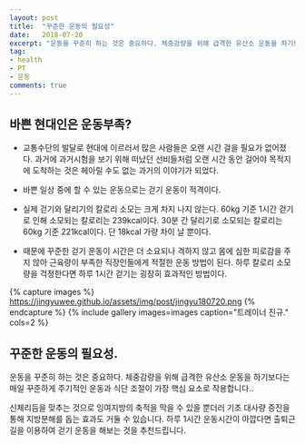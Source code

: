 ```yaml
---
layout: post
title:  "꾸준한 운동의 필요성"
date:   2018-07-20
excerpt: "운동을 꾸준히 하는 것은 중요하다. 체중감량을 위해 급격한 유산소 운동을 하기보다는 매일 꾸준하게 주기적인 운동과 식단 조절이 가장 핵심 요소로 작용한다."
tag:
- health 
- PT
- 운동
comments: true
---
```


## 바쁜 현대인은 운동부족?

* 교통수단의 발달로 현대에 이르러서 많은 사람들은 오랜 시간 걸을 필요가 없어졌다. 과거에 과거시험을 보기 위해 떠났던 선비들처럼 오랜 시간 동안 걸어야 목적지에 도착하는 것은 헤아릴 수도 없는 과거의 이야기가 되었다.

* 바쁜 일상 중에 할 수 있는 운동으로는 걷기 운동이 적격이다.

* 실제 걷기와 달리기의 칼로리 소모는 크게 차지 나지 않는다. 60kg 기준 1시간 걷기로 인해 소모되는 칼로리는 239kcal이다. 30분 간 달리기로 소모되는 칼로리는 60kg 기준 221kcal이다. 단 18kcal 가량 차이 날 뿐이다.

* 때문에 꾸준한 걷기 운동이 시간은 더 소요되나 격하지 않고 몸에 심한 피로감을 주지 않아 근육량이 부족한 직장인들에게 적절한 운동 방법이 된다. 하루 칼로리 소모량을 걱정한다면 하루 1시간 걷기는 굉장히 효과적인 방법이다.

{% capture images %}
    https://jingyuwee.github.io/assets/img/post/jingyu180720.png
{% endcapture %}
{% include gallery images=images caption="트레이너 진규." cols=2 %}


## 꾸준한 운동의 필요성.

운동을 꾸준히 하는 것은 중요하다. 체중감량을 위해 급격한 유산소 운동을 하기보다는 매일 꾸준하게 주기적인 운동과 식단 조절이 가장 핵심 요소로 작용합니다..

신체리듬을 맞추는 것으로 잉여지방의 축적을 막을 수 있을 뿐더러 기초 대사량 증진을 통해 지방분해를 돕는 효과도 거둘 수 있습니다. 하루 1시간 운동시간이 아깝다면 출퇴근 길을 이용하여 걷기 운동을 해보는 것을 추천드립니다.


  


